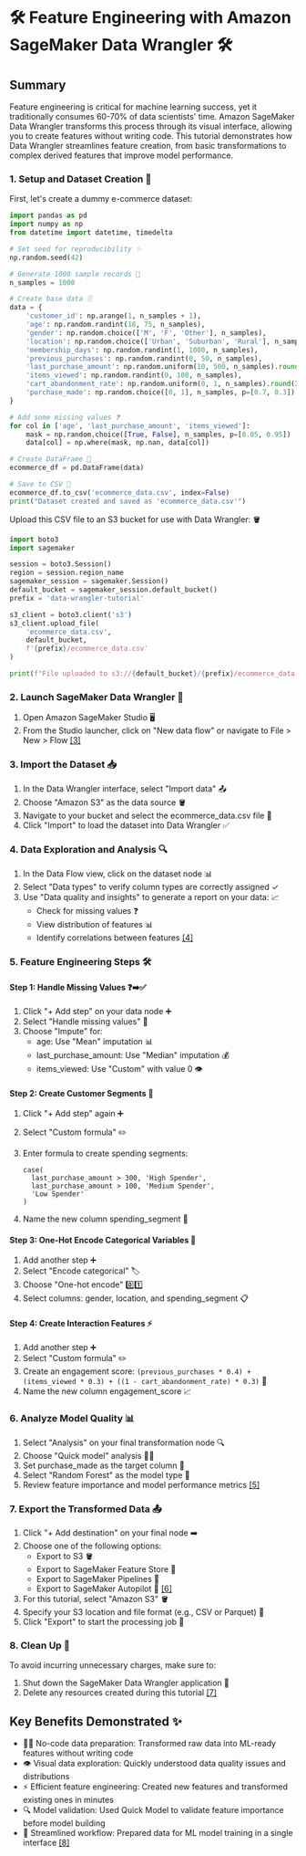 # 🛠️ Feature Engineering with Amazon SageMaker Data Wrangler 🛠️

## Summary
Feature engineering is critical for machine learning success, yet it traditionally consumes 60-70% of data scientists' time. Amazon SageMaker Data Wrangler transforms this process through its visual interface, allowing you to create features without writing code. This tutorial demonstrates how Data Wrangler streamlines feature creation, from basic transformations to complex derived features that improve model performance.

### 1. Setup and Dataset Creation 📁

First, let's create a dummy e-commerce dataset:

```python
import pandas as pd
import numpy as np
from datetime import datetime, timedelta

# Set seed for reproducibility ✨
np.random.seed(42)

# Generate 1000 sample records 📝
n_samples = 1000

# Create base data 🗄️
data = {
    'customer_id': np.arange(1, n_samples + 1),
    'age': np.random.randint(18, 75, n_samples),
    'gender': np.random.choice(['M', 'F', 'Other'], n_samples),
    'location': np.random.choice(['Urban', 'Suburban', 'Rural'], n_samples),
    'membership_days': np.random.randint(1, 1000, n_samples),
    'previous_purchases': np.random.randint(0, 50, n_samples),
    'last_purchase_amount': np.random.uniform(10, 500, n_samples).round(2),
    'items_viewed': np.random.randint(0, 100, n_samples),
    'cart_abandonment_rate': np.random.uniform(0, 1, n_samples).round(2),
    'purchase_made': np.random.choice([0, 1], n_samples, p=[0.7, 0.3])
}

# Add some missing values ❓
for col in ['age', 'last_purchase_amount', 'items_viewed']:
    mask = np.random.choice([True, False], n_samples, p=[0.05, 0.95])
    data[col] = np.where(mask, np.nan, data[col])

# Create DataFrame 🔢
ecommerce_df = pd.DataFrame(data)

# Save to CSV 💾
ecommerce_df.to_csv('ecommerce_data.csv', index=False)
print("Dataset created and saved as 'ecommerce_data.csv'")
```

Upload this CSV file to an S3 bucket for use with Data Wrangler: 🪣

```python
import boto3
import sagemaker

session = boto3.Session()
region = session.region_name
sagemaker_session = sagemaker.Session()
default_bucket = sagemaker_session.default_bucket()
prefix = 'data-wrangler-tutorial'

s3_client = boto3.client('s3')
s3_client.upload_file(
    'ecommerce_data.csv', 
    default_bucket, 
    f'{prefix}/ecommerce_data.csv'
)

print(f"File uploaded to s3://{default_bucket}/{prefix}/ecommerce_data.csv")
```

### 2. Launch SageMaker Data Wrangler 🚀

1. Open Amazon SageMaker Studio 🖥️
2. From the Studio launcher, click on "New data flow" or navigate to File > New > Flow [[3]](https://aws.amazon.com/sagemaker/data-wrangler/)

### 3. Import the Dataset 📥

1. In the Data Wrangler interface, select "Import data" 📤
2. Choose "Amazon S3" as the data source 🪣
3. Navigate to your bucket and select the ecommerce_data.csv file 📄
4. Click "Import" to load the dataset into Data Wrangler ✅

### 4. Data Exploration and Analysis 🔍

1. In the Data Flow view, click on the dataset node 📊
2. Select "Data types" to verify column types are correctly assigned ✓
3. Use "Data quality and insights" to generate a report on your data: 📈
   * Check for missing values ❓
   * View distribution of features 📊
   * Identify correlations between features [[4]](https://aws.amazon.com/blogs/machine-learning/sagemaker-data-wrangler-now-auto-generates-feature-level-visualizations/)

### 5. Feature Engineering Steps 🛠️

#### Step 1: Handle Missing Values ❓➡️✅

1. Click "+ Add step" on your data node ➕
2. Select "Handle missing values" 🔧
3. Choose "Impute" for:
   * age: Use "Mean" imputation 📊
   * last_purchase_amount: Use "Median" imputation 💰
   * items_viewed: Use "Custom" with value 0 👁️

#### Step 2: Create Customer Segments 👥

1. Click "+ Add step" again ➕
2. Select "Custom formula" ✏️
3. Enter formula to create spending segments:

   ```
   case(
     last_purchase_amount > 300, 'High Spender',
     last_purchase_amount > 100, 'Medium Spender',
     'Low Spender'
   )
   ```

4. Name the new column spending_segment 💸

#### Step 3: One-Hot Encode Categorical Variables 🔄

1. Add another step ➕
2. Select "Encode categorical" 🏷️
3. Choose "One-hot encode" 0️⃣1️⃣
4. Select columns: gender, location, and spending_segment 📋

#### Step 4: Create Interaction Features ⚡

1. Add another step ➕
2. Select "Custom formula" ✏️
3. Create an engagement score: `(previous_purchases * 0.4) + (items_viewed * 0.3) + ((1 - cart_abandonment_rate) * 0.3)` 🧮
4. Name the new column engagement_score 📈

### 6. Analyze Model Quality 📊

1. Select "Analysis" on your final transformation node 🔍
2. Choose "Quick model" analysis 🏃‍♂️
3. Set purchase_made as the target column 🎯
4. Select "Random Forest" as the model type 🌲
5. Review feature importance and model performance metrics [[5]](https://aws.amazon.com/blogs/machine-learning/prepare-and-visualize-time-series-datasets-in-amazon-sagemaker-data-wrangler/)

### 7. Export the Transformed Data 📤

1. Click "+ Add destination" on your final node ➡️
2. Choose one of the following options:
   * Export to S3 🪣
   * Export to SageMaker Feature Store 🏪
   * Export to SageMaker Pipelines 🔄
   * Export to SageMaker Autopilot 🤖 [[6]](https://aws.amazon.com/sagemaker/data-wrangler/)
3. For this tutorial, select "Amazon S3" 🪣
4. Specify your S3 location and file format (e.g., CSV or Parquet) 📄
5. Click "Export" to start the processing job 🚀

### 8. Clean Up 🧹

To avoid incurring unnecessary charges, make sure to:

1. Shut down the SageMaker Data Wrangler application 🛑
2. Delete any resources created during this tutorial [[7]](https://aws.amazon.com/sagemaker/data-wrangler/)

## Key Benefits Demonstrated ✨

* 🧙‍♂️ No-code data preparation: Transformed raw data into ML-ready features without writing code
* 👁️ Visual data exploration: Quickly understood data quality issues and distributions
* ⚡ Efficient feature engineering: Created new features and transformed existing ones in minutes
* 🔍 Model validation: Used Quick Model to validate feature importance before model building
* 🔄 Streamlined workflow: Prepared data for ML model training in a single interface [[8]](https://aws.amazon.com/sagemaker/data-wrangler/)

